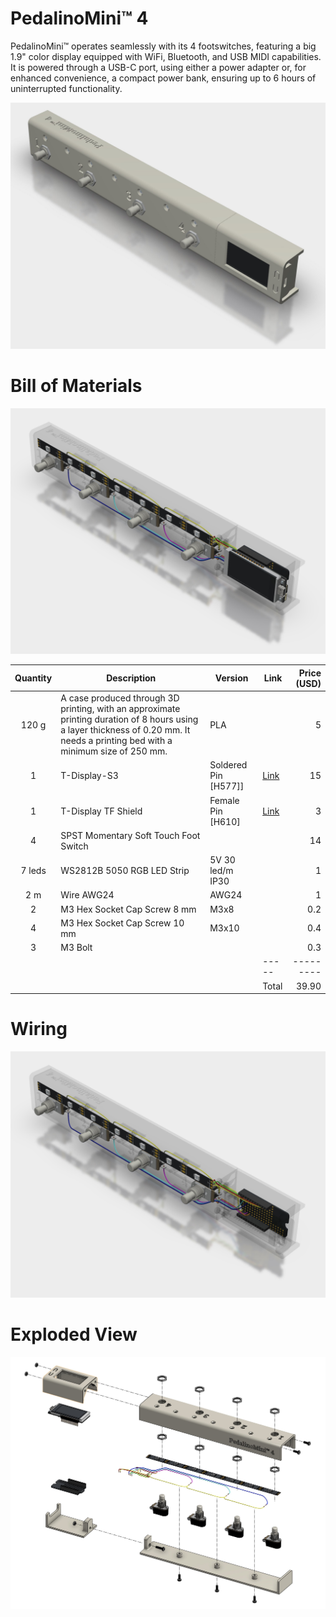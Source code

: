 # PedalinoMini™ 4

PedalinoMini™ operates seamlessly with its 4 footswitches, featuring a big 1.9" color display equipped with WiFi, Bluetooth, and USB MIDI capabilities. It is powered through a USB-C port, using either a power adapter or, for enhanced convenience, a compact power bank, ensuring up to 6 hours of uninterrupted functionality.

![](./images/PedalinoMini%204.jpg)

# Bill of Materials

![](./images/PedalinoMini%204%20Naked.jpg)

Quantity|Description|Version|Link|Price (USD)
:------:|-----------|-------|----|-----:
120 g|A case produced through 3D printing, with an approximate printing duration of 8 hours using a layer thickness of 0.20 mm. It needs a printing bed with a minimum size of 250 mm.|PLA||5
1|T-Display-S3|Soldered Pin [H577]]|[Link](https://www.lilygo.cc/products/t-display-s3?variant=42351558590645)|15
1|T-Display TF Shield|Female Pin [H610]|[Link](https://www.lilygo.cc/products/t-display-tf-shied?variant=42729797025973)|3
4|SPST Momentary Soft Touch Foot Switch|||14
7 leds|WS2812B 5050 RGB LED Strip|5V 30 led/m IP30||1
2 m|Wire AWG24|AWG24||1
2|M3 Hex Socket Cap Screw 8 mm|M3x8||0.2
4|M3 Hex Socket Cap Screw 10 mm|M3x10||0.4
3|M3 Bolt|||0.3
||||-----|---------
||||Total|39.90

# Wiring

![](./images/PedalinoMini%204%20Wiring.jpg)

# Exploded View

![](./images/PedalinoMini%204%20Exploded%20View.jpg)

